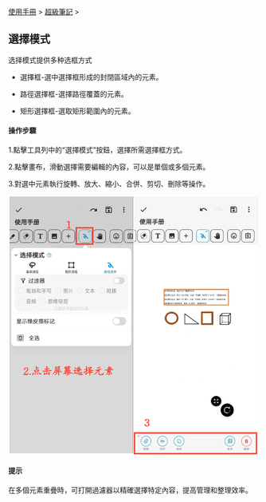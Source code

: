 [使用手冊](/dragonnest/drawnote/manual/zh) > [超級筆記](/dragonnest/drawnote/manual/zh/super_note) >

選擇模式
---
选择模式提供多种选框方式

- 選擇框-選中選擇框形成的封閉區域內的元素。

- 路徑選擇框-選擇路徑覆蓋的元素。

- 矩形選擇框-選取矩形範圍內的元素。
#### 操作步驟

1.點擊工具列中的“選擇模式”按鈕，選擇所需選擇框方式。

2.點擊畫布，滑動選擇需要編輯的內容，可以是單個或多個元素。

3.對選中元素執行旋轉、放大、縮小、合併、剪切、刪除等操作。

![](imgs/select_mode2.png)

#### 提示
在多個元素重疊時，可打開過濾器以精確選擇特定內容，提高管理和整理效率。